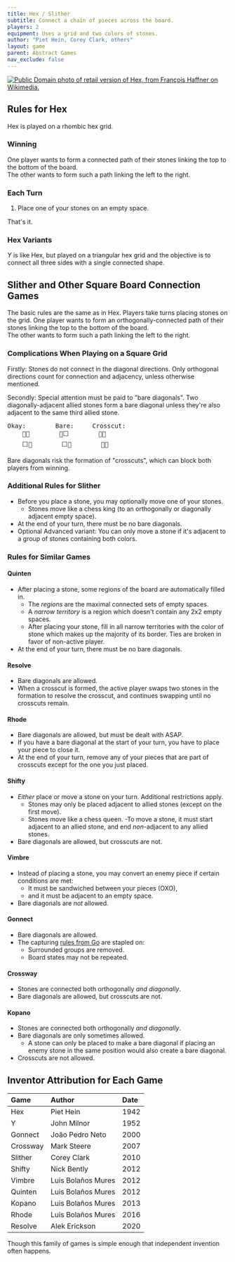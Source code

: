 ```yaml
---
title: Hex / Slither
subtitle: Connect a chain of pieces across the board.
players: 2
equipment: Uses a grid and two colors of stones.
author: "Piet Hein, Corey Clark, others"
layout: game
parent: Abstract Games
nav_exclude: false
---
```




<a href="https://commons.wikimedia.org/wiki/File:Hex_zig-zag.jpg"><img src="https://upload.wikimedia.org/wikipedia/commons/f/fc/Hex_zig-zag.jpg" alt="Public Domain photo of retail version of Hex, from François Haffner on Wikimedia."/></a>

## Rules for Hex

Hex is played on a rhombic hex grid.

### Winning
One player wants to form a connected path of their stones linking the top to the bottom of the board.  
The other wants to form such a path linking the left to the right.

### Each Turn

1.  Place one of your stones on an empty space.

That's it.

### Hex Variants

*Y* is like Hex, but played on a triangular hex grid and the objective is to connect all three sides with a single connected shape.

<!--
Havannah has more complicated movement patterns.
Atoll has more complicated goal zones on the borders. And played on a square hex grid.
-->





## Slither and Other Square Board Connection Games

<!--called particlebond on iggamecenter-->

The basic rules are the same as in Hex.
Players take turns placing stones on the grid. 
One player wants to form an orthogonally-connected path of their stones linking the top to the bottom of the board.  
The other wants to form such a path linking the left to the right.

<!--It's much easier to find a square grid board to play on.
But such a grid creates additional rules complications.-->

### Complications When Playing on a Square Grid 

Firstly: Stones do not connect in the diagonal directions.
Only orthogonal directions
count for connection and adjacency, 
unless otherwise mentioned.
<!--
Orthogonality symbol: ?
-->

Secondly:
Special attention must be paid to "bare diagonals".
Two diagonally-adjacent allied stones form a bare diagonal
unless they're also adjacent to the same third allied stone.

<pre>
Okay:        Bare:     Crosscut:
    🔴🔴        🔴⬜        🔴🔵
    ⬜🔴        ⬜🔴        🔵🔴
</pre>

Bare diagonals risk the formation of "crosscuts",
which can block both players from winning.



### Additional Rules for Slither
- Before you place a stone, you may optionally move one of your stones.
	- Stones move like a chess king (to an orthogonally or diagonally adjacent empty space).
- At the end of your turn, there must be no bare diagonals. 
- Optional Advanced variant: You can only move a stone if it's adjacent to a group of stones containing both colors.

<!--
Game by Corey Clark.
[Full](http://www.iggamecenter.com/info/en/particlebond.html) [Rules](https://mindsports.nl/index.php/the-pit/625-slither)
-->

### Rules for Similar Games

#### Quinten
- After placing a stone, some regions of the board are automatically filled in.
	- The *regions* are the maximal connected sets of empty spaces.
	- A *narrow territory* is a region which doesn't contain any 2x2 empty spaces.
	- After placing your stone, fill in all narrow territories with the color of stone which makes up the majority of its border. Ties are broken in favor of non-active player.
- At the end of your turn, there must be no bare diagonals. 

<!--
: A *region* is a set of connected empty spaces which is closed under adjacency.
: A "*region*" is a set of connected empty spaces surrounded by stones.
https://cseweb.ucsd.edu//~clbailey/ClosureOverview.htm
-->

#### Resolve
- Bare diagonals are allowed.
- When a crosscut is formed, the active player swaps two stones in the formation to resolve the crosscut, and continues swapping until no crosscuts remain.

#### Rhode
- Bare diagonals are allowed, but must be dealt with ASAP.
- If you have a bare diagonal at the start of your turn, you have to place your piece to close it.
- At the end of your turn, remove any of your pieces that are part of crosscuts except for the one you just placed.

#### Shifty
- *Either* place or move a stone on your turn. Additional restrictions apply.
	- Stones may only be placed adjacent to allied stones (except on the first move).
	- Stones move like a chess queen. 
	-To move a stone, it must start adjacent to an allied stone, and end *non*-adjacent to any allied stones.
- Bare diagonals are allowed, but crosscuts are not.

<!--https://www.nickbentley.games/new-game-shifty/-->

#### Vimbre
- Instead of placing a stone, you may convert an enemy piece if certain conditions are met:
	- It must be sandwiched between your pieces (OXO), 
	- and it must be adjacent to an empty space. 
- Bare diagonals are *not* allowed.

#### Gonnect
- Bare diagonals are allowed.
- The capturing [rules from Go](abstract-go) are stapled on:
	- Surrounded groups are removed.
	- Board states may not be repeated.

<!--- (Unlike Go, passing is not allowed. And the win condition is different too, of course.)-->

#### Crossway
- Stones are connected both orthogonally *and diagonally*.
- Bare diagonals are allowed, but crosscuts are not.

#### Kopano
- Stones are connected both orthogonally *and diagonally*.
- Bare diagonals are only sometimes allowed.
	- A stone can only be placed to make a bare diagonal if placing an enemy stone in the same position would also create a bare diagonal.
- Crosscuts are not allowed.






<!--
Chain lightning lets only white (P2) connect diagonally. Start with any number of white on the board, then let the other player choose whether they want to play black or white.
Sligo adds the movement rule of Slither to Go.
Tiananmen is a connection game where one player wants to encircle the other but then with a million fiddly extra bits stapled on. 
https://boardgamegeek.com/thread/1556073/beautiful-dance
Konobi has a fiddly hard to understand version of bare diagonal restriction.
https://boardgamegeek.com/boardgame/123213/konobi/ratings?rated=1



Pippinzip
: Played on a square board. No movement. Bare diagonals are allowed.
: Black connects orthogonally and wants to connect any two opposite sides of the board.
: White connects orthogonally and diagonally and wants to connect all 4 sides of the board.
: Game begins with an auction phase to decide who plays which color.


-->



## Inventor Attribution for Each Game

| Game | Author | Date |
|:--|:--|:--|
| Hex | Piet Hein | 1942 |
| Y | John Milnor | 1952 |
| Gonnect | João Pedro Neto | 2000 |
| Crossway | Mark Steere | 2007 |
| Slither | Corey Clark | 2010 |
| Shifty | Nick Bently | 2012 |
| Vimbre | Luis Bolaños Mures | 2012 |
| Quinten | Luis Bolaños Mures | 2012 |
| Kopano | Luis Bolaños Mures | 2013 |
| Rhode | Luis Bolaños Mures | 2016 |
| Resolve | Alek Erickson | 2020 |

Though this family of games is simple enough that independent invention often happens.




<!--
Similar Games with specialized pieces.
https://boardgamegeek.com/boardgame/10989/conhex
https://boardgamegeek.com/boardgame/3370/connections
https://boardgamegeek.com/boardgame/34221/atoll
https://boardgamegeek.com/boardgame/5242/game-y
https://boardgamegeek.com/boardgamefamily/7345/mechanism-connection/linkeditems/boardgamefamily?pageid=1&sort=rank
https://boardgamegeek.com/boardgame/3826/unlur
https://en.wikipedia.org/wiki/TwixT
https://en.wikipedia.org/wiki/Havannah_(board_game)
https://www.iggamecenter.com/en/rules/havannah
-->




